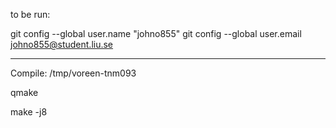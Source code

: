 to be run:

git config --global user.name "johno855"
git config --global user.email johno855@student.liu.se

-----------------------------------------------------


Compile:
/tmp/voreen-tnm093

qmake

make -j8


